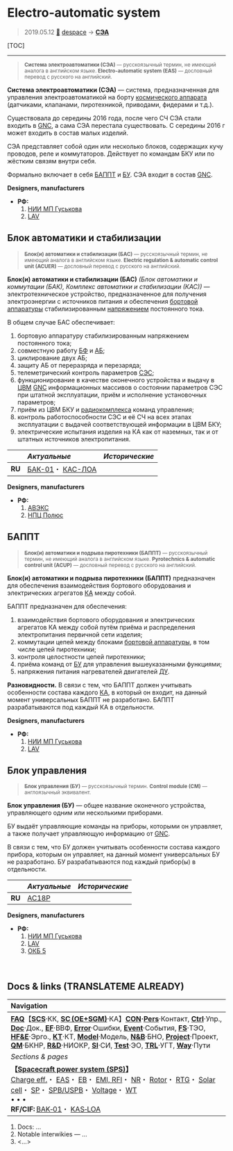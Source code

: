 # Electro-automatic system
> 2019.05.12 [🚀](../index/index.md) [despace](index.md) → **[СЭА](eas.md)**

[TOC]

---

> <small>**Система электроавтоматики (СЭА)** — русскоязычный термин, не имеющий аналога в английском языке. **Electro-automatic system (EAS)** — дословный перевод с русского на английский.</small>

**Система электроавтоматики (СЭА)** — система, предназначенная для управления электроавтоматикой на борту [космического аппарата](sc.md) (датчиками, клапанами, пиротехникой, приводами, фидерами и т.д.).

Существовала до середины 2016 года, после чего СЧ СЭА стали входить в [GNC](gnc.md), а сама СЭА перестала существовать. С середины 2016 г может входить в состав малых изделий.

СЭА представляет собой один или несколько блоков, содержащих кучу проводов, реле и коммутаторов. Действует по командам БКУ или по жёстким связям внутри себя.

Формально включает в себя [БАППТ](eas.md) и [БУ](eas.md). СЭА входит в состав [GNC](gnc.md).

**Designers, manufacturers**

   - **РФ:**
     1. [НИИ МП Гуськова](contact/niimp.md)
     1. [LAV](contact/lav.md)



## Блок автоматики и стабилизации
> <small>**Блок(и) автоматики и стабилизации (БАС)** — русскоязычный термин, не имеющий аналога в английском языке. **Electric regulation & automatic control unit (ACUER)** — дословный перевод с русского на английский.</small>

**Блок(и) автоматики и стабилизации (БАС)** *(Блок автоматики и коммутации (БАК), Комплекс автоматики и стабилизации (КАС))* — электротехническое устройство, предназначенное для получения электроэнергии с источников питания и обеспечения [бортовой аппаратуры](sc.md) стабилизированным [напряжением](sps.md) постоянного тока.

В общем случае БАС обеспечивает:

   1. бортовую аппаратуру стабилизированным напряжением постоянного тока;
   1. совместную работу [БФ](sp.md) и [АБ](eb.md);
   1. циклирование двух АБ;
   1. защиту АБ от переразряда и перезаряда;
   1. телеметрический контроль параметров [СЭС](sps.md);
   1. функционирование в качестве оконечного устройства и выдачу в [ЦВМ](obc.md) [GNC](gnc.md) информационных массивов о состоянии параметров СЭС при штатной эксплуатации, приём и исполнение установочных параметров;
   1. приём из ЦВМ БКУ и [радиокомплекса](comms.md) команд управления;
   1. контроль работоспособности СЭС и её СЧ на всех этапах эксплуатации с выдачей соответствующей информации в ЦВМ БКУ;
   1. электрические испытания изделия на КА как от наземных, так и от штатных источников электропитания.

| |*Актуальные*|*Исторические*|
|:--|:--|:--|
|**RU**|[БАК-01](eas_lst.md)・ [КАС-ЛОА](eas_lst.md)| |

**Designers, manufacturers**

   - **РФ:**
      1. [АВЭКС](contact/aveks.md)
      1. [НПЦ Полюс](contact/polus_tomsk.md)



## БАППТ
> <small>**Блок(и) автоматики и подрыва пиротехники (БАППТ)** — русскоязычный термин, не имеющий аналога в английском языке. **Pyrotechnics & automatic control unit (ACUP)** — дословный перевод с русского на английский.</small>

**Блок(и) автоматики и подрыва пиротехники (БАППТ)** предназначен для обеспечения взаимодействия бортового оборудования и электрических агрегатов [КА](sc.md) между собой.

БАППТ предназначен для обеспечения:

   1. взаимодействия бортового оборудования и электрических агрегатов КА между собой путём приёма и распределения электропитания первичной сети изделия;
   1. коммутации цепей между блоками [бортовой аппаратуры](sc.md), в том числе цепей пиротехники;
   1. контроля целостности цепей пиротехники;
   1. приёма команд от [БУ](eas.md) для управления вышеуказанными функциями;
   1. напряжения питания нагревателей двигателей [ДУ](ps.md).

**Разновидности.** В связи с тем, что БАППТ должен учитывать особенности состава каждого [КА](sc.md), в который он входит, на данный момент универсальных БАППТ не разработано. БАППТ разрабатываются под каждый КА в отдельности.

**Designers, manufacturers**

   - **РФ:**
      1. [НИИ МП Гуськова](contact/niimp.md)
      1. [LAV](contact/lav.md)



## Блок управления
> <small>**Блок управления (БУ)** — русскоязычный термин. **Control module (CM)** — англоязычный эквивалент.</small>

**Блок управления (БУ)** — общее название оконечного устройства, управляющего одним или несколькими приборами.

БУ выдаёт управляющие команды на приборы, которыми он управляет, а также получает управляющую информацию от [GNC](gnc.md).

В связи с тем, что БУ должен учитывать особенности состава каждого прибора, которым он управляет, на данный момент универсальных БУ не разработано. БУ разрабатываются под каждый прибор(ы) в отдельности.

| |*Актуальные*|*Исторические*|
|:--|:--|:--|
|**RU**|[АС18Р](ас18р.md)| |

**Designers, manufacturers**

   - **РФ:**
     1. [НИИ МП Гуськова](contact/niimp.md)
     1. [LAV](contact/lav.md)
     1. [ОКБ 5](contact/okb5.md)



<p style="page-break-after:always"> </p>

## Docs & links (TRANSLATEME ALREADY)
|Navigation|
|:--|
|**[FAQ](faq.md)**【**[SCS](scs.md)**·КК, **[SC (OE+SGM)](sc.md)**·КА】**[CON](contact.md)·[Pers](person.md)**·Контакт, **[Ctrl](control.md)**·Упр., **[Doc](doc.md)**·Док., **[EF](ef.md)**·ВВФ, **[Error](error.md)**·Ошибки, **[Event](event.md)**·События, **[FS](fs.md)**·ТЭО, **[HF&E](hfe.md)**·Эрго., **[KT](kt.md)**·КТ, **[Model](model.md)**·Модель, **[N&B](nnb.md)**·БНО, **[Project](project.md)**·Проект, **[QM](qm.md)**·БКНР, **[R&D](rnd.md)**·НИОКР, **[SI](si.md)**·СИ, **[Test](test.md)**·ЭО, **[TRL](trl.md)**·УГТ, **[Way](way.md)**·Пути|
|*Sections & pages*|
|**【[Spacecraft power system (SPS)](sps.md)】**<br> [Charge eff.](charge_eff.md)・ [EAS](eas.md)・ [EB](eb.md)・ [EMI, RFI](emi.md)・ [NR](nr.md)・ [Rotor](iu.md)・ [RTG](rtg.md)・ [Solar cell](sp.md)・ [SP](sp.md)・ [SPB/USPB](suspb.md)・ [Voltage](sps.md)・ [WT](wt.md)<br>• • •<br> **RF/CIF:** [BAK‑01](eas_lst.md)・ [KAS‑LOA](eas_lst.md)|

   1. Docs: …
   1. Notable interwikies — …
   1. <…>
